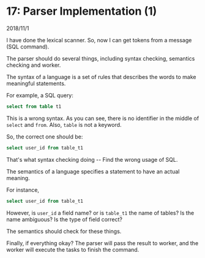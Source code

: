# 17: Parser Implementation (1)

2018/11/1

I have done the lexical scanner. So, now I can get tokens from a message (SQL command).

The parser should do several things, including syntax checking, semantics checking and worker.

The syntax of a language is a set of rules that describes the words to make meaningful statements.

For example, a SQL query:

```sql
select from table t1
```

This is a wrong syntax. As you can see, there is no identifier in the middle of `select` and `from`. Also, `table` is not a keyword.

So, the correct one should be:

```sql
select user_id from table_t1
```

That's what syntax checking doing -- Find the wrong usage of SQL.

The semantics of a language specifies a statement to have an actual meaning.

For instance,

```sql
select user_id from table_t1
```

However, is `user_id` a field name? or is `table_t1` the name of tables? Is the name ambiguous? Is the type of field correct?

The semantics should check for these things.

Finally, if everything okay? The parser will pass the result to worker, and the worker will execute the tasks to finish the command.
